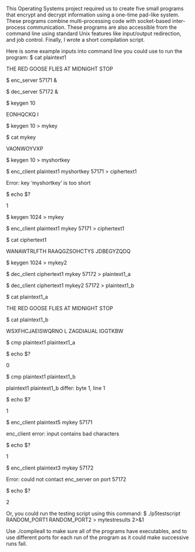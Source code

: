 This Operating Systems project required us to create five small programs that encrypt and decrypt information using a one-time pad-like system. 
These programs combine multi-processing code with socket-based inter-process communication. These programs are also accessible from the command line 
using standard Unix features like input/output redirection, and job control. Finally, I wrote a short compilation script.

Here is some example inputs into command line you could use to run the program:
$ cat plaintext1

THE RED GOOSE FLIES AT MIDNIGHT STOP

$ enc_server 57171 &

$ dec_server 57172 &

$ keygen 10

EONHQCKQ I

$ keygen 10 > mykey

$ cat mykey

VAONWOYVXP

$ keygen 10 > myshortkey

$ enc_client plaintext1 myshortkey 57171 > ciphertext1

Error: key ‘myshortkey’ is too short

$ echo $?

1

$ keygen 1024 > mykey

$ enc_client plaintext1 mykey 57171 > ciphertext1

$ cat ciphertext1

WANAWTRLFTH RAAQGZSOHCTYS JDBEGYZQDQ

$ keygen 1024 > mykey2

$ dec_client ciphertext1 mykey 57172 > plaintext1_a

$ dec_client ciphertext1 mykey2 57172 > plaintext1_b

$ cat plaintext1_a

THE RED GOOSE FLIES AT MIDNIGHT STOP

$ cat plaintext1_b

WSXFHCJAEISWQRNO L ZAGDIAUAL IGGTKBW

$ cmp plaintext1 plaintext1_a

$ echo $?

0

$ cmp plaintext1 plaintext1_b

plaintext1 plaintext1_b differ: byte 1, line 1

$ echo $?

1

$ enc_client plaintext5 mykey 57171

enc_client error: input contains bad characters

$ echo $?

1

$ enc_client plaintext3 mykey 57172

Error: could not contact enc_server on port 57172

$ echo $?

2

Or, you could run the testing script using this command: 
$ ./p5testscript RANDOM_PORT1 RANDOM_PORT2 > mytestresults 2>&1

Use ./compileall to make sure all of the programs have executables, and to use different ports for each run of the program as it could make successive
runs fail.
